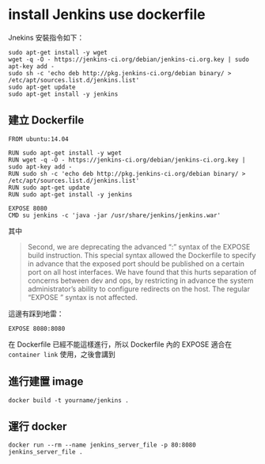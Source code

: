 install Jenkins use dockerfile
==============================

Jnekins 安裝指令如下：

```
sudo apt-get install -y wget
wget -q -O - https://jenkins-ci.org/debian/jenkins-ci.org.key | sudo apt-key add -
sudo sh -c 'echo deb http://pkg.jenkins-ci.org/debian binary/ > /etc/apt/sources.list.d/jenkins.list'
sudo apt-get update
sudo apt-get install -y jenkins
```

建立 Dockerfile
---------------

```
FROM ubuntu:14.04

RUN sudo apt-get install -y wget
RUN wget -q -O - https://jenkins-ci.org/debian/jenkins-ci.org.key | sudo apt-key add -
RUN sudo sh -c 'echo deb http://pkg.jenkins-ci.org/debian binary/ > /etc/apt/sources.list.d/jenkins.list'
RUN sudo apt-get update
RUN sudo apt-get install -y jenkins

EXPOSE 8080
CMD su jenkins -c 'java -jar /usr/share/jenkins/jenkins.war'
```

其中

> Second, we are deprecating the advanced “<public>:<private>” syntax of the EXPOSE build instruction. This special syntax allowed the Dockerfile to specify in advance that the exposed port should be published on a certain port on all host interfaces. We have found that this hurts separation of concerns between dev and ops, by restricting in advance the system administrator’s ability to configure redirects on the host. The regular “EXPOSE <private>” syntax is not affected.

這邊有踩到地雷：

`EXPOSE 8080:8080`

在 Dockerfile 已經不能這樣進行，所以 Dockerfile 內的 EXPOSE 適合在 `container link` 使用，之後會講到

進行建置 image
--------------

```
docker build -t yourname/jenkins .
```

運行 docker
-----------

```
docker run --rm --name jenkins_server_file -p 80:8080 jenkins_server_file .
```
